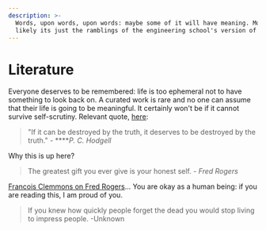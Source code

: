 ```yaml
---
description: >-
  Words, upon words, upon words: maybe some of it will have meaning. More than
  likely its just the ramblings of the engineering school's version of a gunner.
---
```


# Literature

Everyone deserves to be remembered: life is too ephemeral not to have something to look back on. A curated work is rare and no one can assume that their life is going to be meaningful. It certainly won't be if it cannot survive self-scrutiny. Relevant quote, [here](https://quoteinvestigator.com/2016/03/13/destroy/#:~:text=Yudkowsky%20who%20is%20a%20researcher,by%20the%20truth%20should%20be.%E2%80%9D): 

> "If it can be destroyed by the truth, it deserves to be destroyed by the truth." -   ****_P. C. Hodgell_

Why this is up here? 

> The greatest gift you ever give is your honest self. - _Fred Rogers_

[Francois Clemmons on Fred Rogers](https://www.youtube.com/watch?v=UD7Z-O7U33c)... You are okay as a human being: if you are reading this, I am proud of you. 

> If you knew how quickly people forget the dead you would stop living to impress people. -Unknown

















